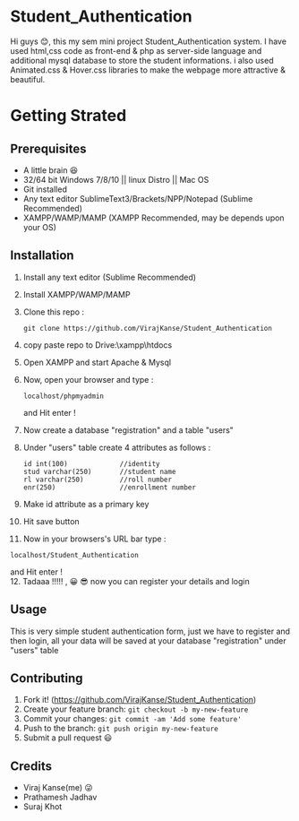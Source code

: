 # Student_Authentication

Hi guys :blush:, this my sem mini project Student_Authentication system. 
I have used html,css code as front-end & php as server-side language and additional mysql database to store the student informations.
i also used Animated.css & Hover.css libraries to make the webpage more attractive & beautiful.

# Getting Strated

## Prerequisites

* A little brain :satisfied:
* 32/64 bit Windows 7/8/10 || linux Distro || Mac OS
* Git installed
* Any text editor SublimeText3/Brackets/NPP/Notepad (Sublime Recommended)
* XAMPP/WAMP/MAMP (XAMPP Recommended, may be depends upon your OS)

## Installation

1. Install any text editor (Sublime Recommended)
2. Install XAMPP/WAMP/MAMP
3. Clone this repo :
   
   ```
   git clone https://github.com/VirajKanse/Student_Authentication
   ```
4. copy paste repo to Drive:\xampp\htdocs
5. Open XAMPP and start Apache & Mysql
6. Now, open your browser and type :

   ```
   localhost/phpmyadmin
   ```
   and Hit enter !
7. Now create a database "registration" and a table "users"
8. Under "users" table create 4 attributes as follows :

   ```
   id int(100)             //identity
   stud varchar(250)       //student name
   rl varchar(250)         //roll number
   enr(250)                //enrollment number
   ```
9. Make id attribute as a primary key
10. Hit save button
11. Now in your browsers's URL bar type :

   ```
   localhost/Student_Authentication
   ```
   and Hit enter !<br>
12. Tadaaa !!!!! ,  :grinning: :sunglasses:
    now you can register your details and login
    
## Usage

This is very simple student authentication form, just we have to register and then login,
all your data will be saved at your database "registration" under "users" table

## Contributing

1. Fork it! (https://github.com/VirajKanse/Student_Authentication)
2. Create your feature branch: `git checkout -b my-new-feature`
3. Commit your changes: `git commit -am 'Add some feature'`
4. Push to the branch: `git push origin my-new-feature`
5. Submit a pull request :smiley:

## Credits

- Viraj Kanse(me) :stuck_out_tongue_winking_eye:
- Prathamesh Jadhav
- Suraj Khot
